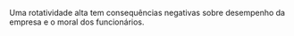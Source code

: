 Uma rotatividade alta tem consequências negativas sobre desempenho da empresa e o moral dos funcionários.